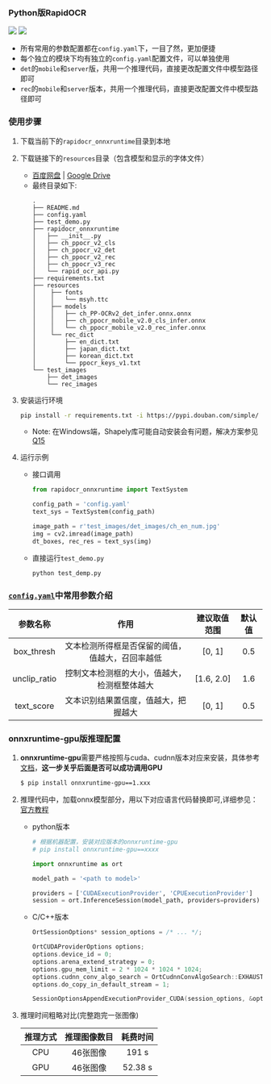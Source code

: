 ### Python版RapidOCR
<p>
    <a href=""><img src="https://img.shields.io/badge/Python-3.6+-aff.svg"></a>
    <a href=""><img src="https://img.shields.io/badge/OS-Linux%2C%20Win%2C%20Mac-pink.svg"></a>
</p>

- 所有常用的参数配置都在`config.yaml`下，一目了然，更加便捷
- 每个独立的模块下均有独立的`config.yaml`配置文件，可以单独使用
- `det`的`mobile`和`server`版，共用一个推理代码，直接更改配置文件中模型路径即可
- `rec`的`mobile`和`server`版本，共用一个推理代码，直接更改配置文件中模型路径即可

### 使用步骤
1. 下载当前下的`rapidocr_onnxruntime`目录到本地
2. 下载链接下的`resources`目录（包含模型和显示的字体文件）
   - [百度网盘](https://pan.baidu.com/s/1PTcgXG2zEgQU6A_A3kGJ3Q?pwd=jhai) | [Google Drive](https://drive.google.com/drive/folders/1x_a9KpCo_1blxH1xFOfgKVkw1HYRVywY?usp=sharing)
   - 最终目录如下:
        ```text
        .
        ├── README.md
        ├── config.yaml
        ├── test_demo.py
        ├── rapidocr_onnxruntime
        │   ├── __init__.py
        │   ├── ch_ppocr_v2_cls
        │   ├── ch_ppocr_v2_det
        │   ├── ch_ppocr_v2_rec
        │   ├── ch_ppocr_v3_rec
        │   └── rapid_ocr_api.py
        ├── requirements.txt
        ├── resources
        │    ├── fonts
        │    │   └── msyh.ttc
        │    ├── models
        │    │   ├── ch_PP-OCRv2_det_infer.onnx.onnx
        │    │   ├── ch_ppocr_mobile_v2.0_cls_infer.onnx
        │    │   └── ch_ppocr_mobile_v2.0_rec_infer.onnx
        │    └── rec_dict
        │        ├── en_dict.txt
        │        ├── japan_dict.txt
        │        ├── korean_dict.txt
        │        └── ppocr_keys_v1.txt
        └── test_images
            ├── det_images
            └── rec_images
        ```
3. 安装运行环境
   ```bash
   pip install -r requirements.txt -i https://pypi.douban.com/simple/
   ```
   - Note: 在Windows端，Shapely库可能自动安装会有问题，解决方案参见[Q15](../docs/FAQ.md#q15-装完环境之后运行python-mainpy之后报错oserror-winerror-126-找不到指定的模組)

4. 运行示例
    - 接口调用
        ```python
        from rapidocr_onnxruntime import TextSystem

        config_path = 'config.yaml'
        text_sys = TextSystem(config_path)

        image_path = r'test_images/det_images/ch_en_num.jpg'
        img = cv2.imread(image_path)
        dt_boxes, rec_res = text_sys(img)
        ```
    - 直接运行`test_demo.py`
        ```bash
        python test_demp.py
        ```


### [`config.yaml`](./config.yaml)中常用参数介绍
|参数名称|作用|建议取值范围|默认值|
|:---:|:---:|:---:|:---:|
|box_thresh|文本检测所得框是否保留的阈值，值越大，召回率越低|[0, 1]|0.5|
|unclip_ratio|控制文本检测框的大小，值越大，检测框整体越大|[1.6, 2.0]|1.6|
|text_score|文本识别结果置信度，值越大，把握越大|[0, 1]|0.5|


### onnxruntime-gpu版推理配置

1. **onnxruntime-gpu**需要严格按照与cuda、cudnn版本对应来安装，具体参考[文档](https://onnxruntime.ai/docs/execution-providers/CUDA-ExecutionProvider.html#requirements)，**这一步关乎后面是否可以成功调用GPU**
   ```bash
   $ pip install onnxruntime-gpu==1.xxx
   ```
3. 推理代码中，加载onnx模型部分，用以下对应语言代码替换即可,详细参见：[官方教程](https://onnxruntime.ai/docs/execution-providers/CUDA-ExecutionProvider.html)
   - python版本
      ```python
      # 根据机器配置，安装对应版本的onnxruntime-gpu
      # pip install onnxruntime-gpu==xxxx

      import onnxruntime as ort

      model_path = '<path to model>'

      providers = ['CUDAExecutionProvider', 'CPUExecutionProvider']
      session = ort.InferenceSession(model_path, providers=providers)
      ```
   - C/C++版本
      ```c++
      OrtSessionOptions* session_options = /* ... */;

      OrtCUDAProviderOptions options;
      options.device_id = 0;
      options.arena_extend_strategy = 0;
      options.gpu_mem_limit = 2 * 1024 * 1024 * 1024;
      options.cudnn_conv_algo_search = OrtCudnnConvAlgoSearch::EXHAUSTIVE;
      options.do_copy_in_default_stream = 1;

      SessionOptionsAppendExecutionProvider_CUDA(session_options, &options);
      ```
3. 推理时间粗略对比(完整跑完一张图像)

   |推理方式|推理图像数目|耗费时间|
   |:---:|:---:|:---:|
   |CPU|46张图像|191 s|
   |GPU|46张图像|52.38 s|